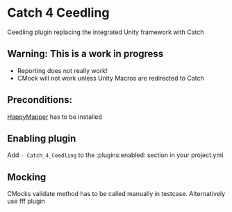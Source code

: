 # Catch 4 Ceedling
Ceedling plugin replacing the integrated Unity framework with Catch

## Warning: This is a work in progress
* Reporting does not really work!
* CMock will not work unless Unity Macros are redirected to Catch

## Preconditions:
[HappyMapper](https://github.com/dam5s/happymapper) has to be installed

## Enabling plugin
Add `- Catch_4_Ceedling` to the :plugins:enabled: section in your project.yml

## Mocking
CMocks validate method has to be called manually in testcase.
Alternatively use fff plugin
